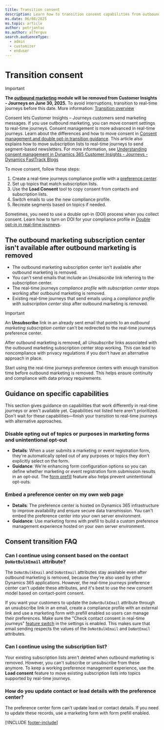 ```yaml
---
title: Transition consent
description: Learn how to transition consent capabilities from outbound marketing to real-time journeys in Dynamics 365 Customer Insights - Journeys.
ms.date: 06/08/2025
ms.topic: article
author: petrjantac
ms.author: alfergus
search.audienceType: 
  - admin
  - customizer
  - enduser
---
```


# Transition consent

> [!IMPORTANT]
> **The [outbound marketing](user-guide.md) module will be removed from Customer Insights - Journeys on June 30, 2025.** To avoid interruptions, transition to real-time journeys before this date. More information: [Transition overview](transition-overview.md)

Consent lets Customer Insights – Journeys customers send marketing messages. If you use outbound marketing, you can move consent settings to real-time journeys. Consent management is more advanced in real-time journeys. Learn about the differences and how to move consent in [Consent management and double opt-in transition guidance](real-time-marketing-consent-transition.md). This article also explains how to move subscription lists to real-time journeys to send segment-based newsletters. For more information, see [Understanding consent management in Dynamics 365 Customer Insights - Journeys - Dynamics FastTrack Blogs](https://community.dynamics.com/blogs/post/?postid=8b2a4ee8-1069-ee11-a81c-000d3a7a1a66)

To move consent, follow these steps:

1. Create a real-time journeys compliance profile with a [preference center](real-time-marketing-preference-centers.md).
1. Set up topics that match subscription lists.
1. Use the **Load Consent** tool to copy consent from contacts and subscription lists.
1. Switch emails to use the new compliance profile.
1. Recreate segments based on topics if needed.

Sometimes, you need to use a double opt-in (DOI) process when you collect consent. Learn how to turn on DOI for your compliance profile in [Double opt-in in real-time journeys](real-time-marketing-double-opt-in.md).

## The outbound marketing subscription center isn't available after outbound marketing is removed

- The outbound marketing subscription center isn't available after outbound marketing is removed.
- You can't send emails that include an *Unsubscribe* link referring to the subscription center.
- The real-time journeys *compliance profile with subscription center* stops working after outbound marketing is removed.
- Existing real-time journeys that send emails using a *compliance profile with subscription center* stop after outbound marketing is removed.

> [!IMPORTANT]
> An **Unsubscribe** link in an already sent email that points to an *outbound marketing subscription center* can't be redirected to the real-time journeys preference center.
>
> After outbound marketing is removed, all *Unsubscribe* links associated with the outbound marketing subscription center stop working. This can lead to noncompliance with privacy regulations if you don't have an alternative approach in place.
>
> Start using the real-time journeys preference centers with enough transition time before outbound marketing is removed. This helps ensure continuity and compliance with data privacy requirements.

## Guidance on specific capabilities

This section gives guidance on capabilities that work differently in real-time journeys or aren't available yet. Capabilities not listed here aren't prioritized. Don't wait for these capabilities—finish your transition to real-time journeys with alternative approaches.

### Disable opting out of topics or purposes in marketing forms and unintentional opt-out

- **Details**: When a user submits a marketing or event registration form, they're automatically opted out of any purposes or topics they don't explicitly select on the form.
- **Guidance**: We're enhancing form configuration options so you can define whether marketing or event registration form submission results in an opt-out. The [form prefill](real-time-marketing-form-prefill.md) feature also helps prevent unintentional opt-outs.

### Embed a preference center on my own web page

- **Details**: The preference center is hosted on Dynamics 365 infrastructure to improve availability and ensure secure data transmission. You can't embed the preference center into your own server environment.
- **Guidance**: Use marketing forms with prefill to build a custom preference management experience hosted on your own server environment.

## Consent transition FAQ

### Can I continue using consent based on the contact `DoNotBulkEmail` attribute?

The `DoNotBulkEmail` and `DoNotEmail` attributes stay available even after outbound marketing is removed, because they're also used by other Dynamics 365 applications. However, the real-time journeys preference center can't update these attributes, and it's best to use the new consent model based on contact-point consent.

If you want your customers to update the `DoNotBulkEmail` attribute through an unsubscribe link in an email, create a compliance profile with an external link and use a marketing form with prefill enabled so users can manage their preferences. Make sure the "Check contact consent in real-time journeys" [feature switch](admin-feature-switches.md) in the settings is enabled. This makes sure that email sending respects the values of the `DoNotBulkEmail` and `DoNotEmail` attributes.

### Can I continue using the subscription list?

Your existing subscription lists aren't deleted when outbound marketing is removed. However, you can't subscribe or unsubscribe from these anymore. To keep a working preference management experience, use the **Load consent** feature to move existing subscription lists into topics supported by real-time journeys.

### How do you update contact or lead details with the preference center?

The preference center form can't update lead or contact details. If you need to update these records, use a marketing form with form prefill enabled.

[!INCLUDE [footer-include](./includes/footer-banner.md)]
